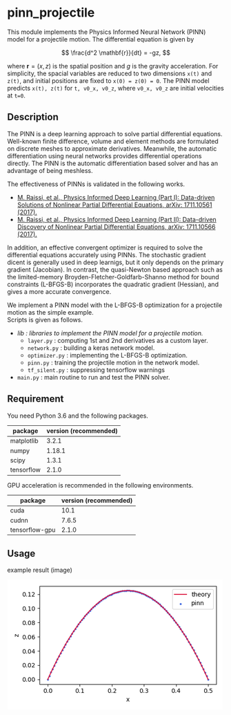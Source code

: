# pinn_projectile

This module implements the Physics Informed Neural Network (PINN) model for a projectile motion. The differential equation is given by

$$
\frac{d^2 \mathbf{r}}{dt} = -gz,
$$

where $\mathbf{r} = (x, z)$ is the spatial position and $g$ is the gravity acceleration. For simplicity, the spacial variables are reduced to two dimensions `x(t)` and `z(t)`, and initial positions are fixed to `x(0) = z(0) = 0`. The PINN model predicts `x(t), z(t)` for `t, v0_x, v0_z`, where `v0_x, v0_z` are initial velocities at `t=0`.

## Description

The PINN is a deep learning approach to solve partial differential equations. Well-known finite difference, volume and element methods are formulated on discrete meshes to approximate derivatives. Meanwhile, the automatic differentiation using neural networks provides differential operations directly. The PINN is the automatic differentiation based solver and has an advantage of being meshless.

The effectiveness of PINNs is validated in the following works.

* [M. Raissi, et al., Physics Informed Deep Learning (Part I): Data-driven Solutions of Nonlinear Partial Differential Equations, arXiv: 1711.10561 (2017).](https://arxiv.org/abs/1711.10561)
* [M. Raissi, et al., Physics Informed Deep Learning (Part II): Data-driven Discovery of Nonlinear Partial Differential Equations, arXiv: 1711.10566 (2017).](https://arxiv.org/abs/1711.10566)

In addition, an effective convergent optimizer is required to solve the differential equations accurately using PINNs. The stochastic gradient dicent is generally used in deep learnigs, but it only depends on the primary gradient (Jacobian). In contrast, the quasi-Newton based approach such as the limited-memory Broyden-Fletcher-Goldfarb-Shanno method for bound constraints (L-BFGS-B) incorporates the quadratic gradient (Hessian), and gives a more accurate convergence.

We implement a PINN model with the L-BFGS-B optimization for a projectile motion as the simple example.  
Scripts is given as follows.

* *lib : libraries to implement the PINN model for a projectile motion.*
    * `layer.py` : computing 1st and 2nd derivatives as a custom layer.
    * `network.py` : building a keras network model.
    * `optimizer.py` : implementing the L-BFGS-B optimization.
    * `pinn.py` : training the projectile motion in the network model.
    * `tf_silent.py` : suppressing tensorflow warnings
* `main.py` : main routine to run and test the PINN solver.

## Requirement

You need Python 3.6 and the following packages.

| package    | version (recommended) |
| -          | -      |
| matplotlib | 3.2.1  |
| numpy      | 1.18.1 |
| scipy      | 1.3.1  |
| tensorflow | 2.1.0  |

GPU acceleration is recommended in the following environments.

| package        | version (recommended) |
| -              | -     |
| cuda           | 10.1  |
| cudnn          | 7.6.5 |
| tensorflow-gpu | 2.1.0 |

## Usage

example result (image)

![result_img](result_img.png)
